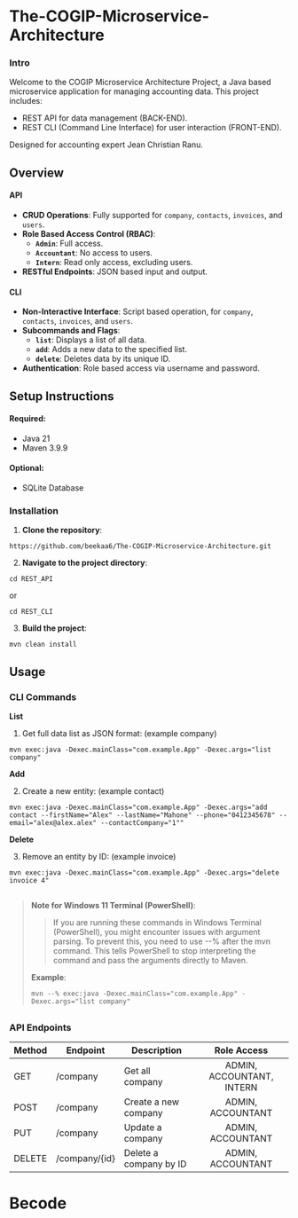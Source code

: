 # The-COGIP-Microservice-Architecture
### Intro
Welcome to the COGIP Microservice Architecture Project, a Java based microservice application for managing accounting data. This project includes:
* REST API for data management (BACK-END).
* REST CLI (Command Line Interface) for user interaction (FRONT-END).

Designed for accounting expert Jean Christian Ranu.

## Overview
#### API
* **CRUD Operations**: Fully supported for `company`, `contacts`, `invoices`, and `users`.
* **Role Based Access Control (RBAC)**:
    - **`Admin`**: Full access.
    - **`Accountant`**: No access to users.
    - **`Intern`**: Read only access, excluding users.
* **RESTful Endpoints**: JSON based input and output.
 
#### CLI
* **Non-Interactive Interface**: Script based operation, for `company`, `contacts`, `invoices`, and `users`.
* **Subcommands and Flags**: 
    - **`list`**: Displays a list of all data.
    - **`add`**: Adds a new data to the specified list.
    - **`delete`**: Deletes data by its unique ID.
* **Authentication**: Role based access via username and password.

## Setup Instructions
#### Required:
* Java 21
* Maven 3.9.9

#### Optional:
* SQLite Database

### Installation
1. **Clone the repository**:
```
https://github.com/beekaa6/The-COGIP-Microservice-Architecture.git
```

2. **Navigate to the project directory**:

```
cd REST_API
``` 
or 
```
cd REST_CLI
```
3. **Build the project**:
```
mvn clean install
```

## Usage

### CLI Commands


**List**

1. Get full data list as JSON format: (example company)
```
mvn exec:java -Dexec.mainClass="com.example.App" -Dexec.args="list company"
```

**Add**

2. Create a new entity: (example contact)
```
mvn exec:java -Dexec.mainClass="com.example.App" -Dexec.args="add contact --firstName="Alex" --lastName="Mahone" --phone="0412345678" --email="alex@alex.alex" --contactCompany="1""
```

**Delete**

3. Remove an entity by ID: (example invoice)
```
mvn exec:java -Dexec.mainClass="com.example.App" -Dexec.args="delete invoice 4"
```

## 
> **Note for Windows 11 Terminal (PowerShell)**:
> 
> >If you are running these commands in Windows Terminal (PowerShell), you might encounter issues with argument parsing. To prevent this, you need to use --% after the mvn command. This tells PowerShell to stop interpreting the command and pass the arguments directly to Maven.
>
> **Example**:
> ```
> mvn --% exec:java -Dexec.mainClass="com.example.App" -Dexec.args="list company"
> ```
##

### API Endpoints
| Method  | Endpoint | Description | Role Access |
| --------| -------- | ------------|:-----------:|
| GET | /company | Get all company | ADMIN, ACCOUNTANT, INTERN |
| POST | /company | Create a new company | ADMIN, ACCOUNTANT |
| PUT | /company | Update a company | ADMIN, ACCOUNTANT |
| DELETE | /company/{id} | Delete a company by ID | ADMIN, ACCOUNTANT |

##

# Becode
